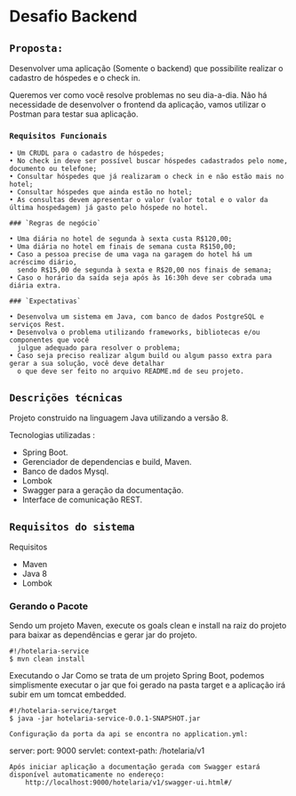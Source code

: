 # Desafio Backend

## `Proposta:`

Desenvolver uma aplicação (Somente o backend) que possibilite realizar o cadastro de
hóspedes e o check in.

Queremos ver como você resolve problemas no seu dia-a-dia. Não há necessidade de
desenvolver o frontend da aplicação, vamos utilizar o Postman para testar sua aplicação.

### `Requisitos Funcionais`

    • Um CRUDL para o cadastro de hóspedes;
    • No check in deve ser possível buscar hóspedes cadastrados pelo nome, documento ou telefone;
    • Consultar hóspedes que já realizaram o check in e não estão mais no hotel;
    • Consultar hóspedes que ainda estão no hotel;
    • As consultas devem apresentar o valor (valor total e o valor da última hospedagem) já gasto pelo hóspede no hotel.
    
    ### `Regras de negócio` 

    • Uma diária no hotel de segunda à sexta custa R$120,00;
    • Uma diária no hotel em finais de semana custa R$150,00;
    • Caso a pessoa precise de uma vaga na garagem do hotel há um acréscimo diário, 
      sendo R$15,00 de segunda à sexta e R$20,00 nos finais de semana;
    • Caso o horário da saída seja após às 16:30h deve ser cobrada uma diária extra.
    
    ### `Expectativas` 

    • Desenvolva um sistema em Java, com banco de dados PostgreSQL e serviços Rest.
    • Desenvolva o problema utilizando frameworks, bibliotecas e/ou componentes que você
      julgue adequado para resolver o problema;
    • Caso seja preciso realizar algum build ou algum passo extra para gerar a sua solução, você deve detalhar 
      o que deve ser feito no arquivo README.md de seu projeto.
      
## `Descrições técnicas`

  Projeto construido na linguagem Java utilizando a versão 8. 

Tecnologias utilizadas :

 - Spring Boot.
 - Gerenciador de dependencias e build, Maven.
 - Banco de dados Mysql.
 - Lombok
 - Swagger para a geração da documentação. 
 - Interface de comunicação REST.
 
 ## `Requisitos do sistema`

Requisitos

- Maven
- Java 8
- Lombok

### Gerando o Pacote

Sendo um projeto Maven, execute os goals clean e install na raiz do projeto para baixar as dependências e gerar jar do projeto.

    #!/hotelaria-service
    $ mvn clean install
 
 Executando o Jar
Como se trata de um projeto Spring Boot, podemos simplismente executar o jar que foi gerado na pasta target e a 
aplicação irá subir em um tomcat embedded.

    #!/hotelaria-service/target
    $ java -jar hotelaria-service-0.0.1-SNAPSHOT.jar
    
    Configuração da porta da api se encontra no application.yml:
    
server:
  port: 9000
  servlet:
    context-path: /hotelaria/v1
    
    Após iniciar aplicação a documentação gerada com Swagger estará disponível automaticamente no endereço:
        http://localhost:9000/hotelaria/v1/swagger-ui.html#/

